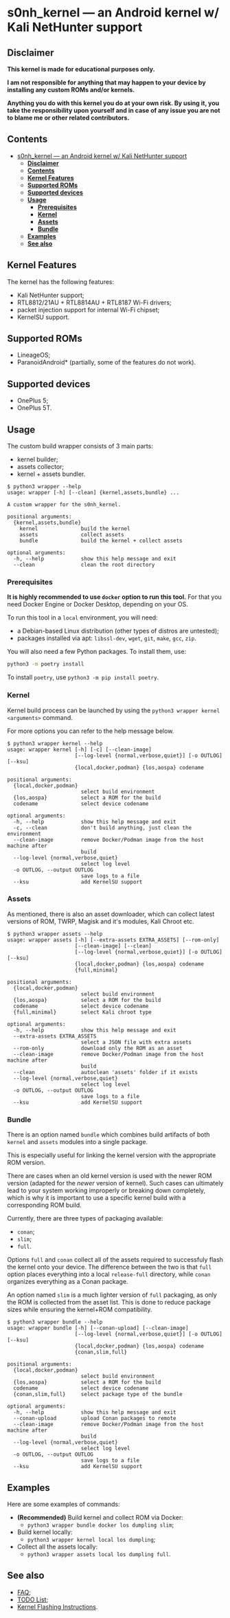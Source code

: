 # s0nh_kernel — an Android kernel w/ Kali NetHunter support

## **Disclaimer**

**This kernel is made for educational purposes only.**

**I am not responsible for anything that may happen to your device by installing any custom ROMs and/or kernels.**

**Anything you do with this kernel you do at your own risk. By using it, you take the responsibility upon yourself and in case of any issue you are not to blame me or other related contributors.**

## **Contents**

- [s0nh\_kernel — an Android kernel w/ Kali NetHunter support](#s0nh_kernel--an-android-kernel-w-kali-nethunter-support)
  - [**Disclaimer**](#disclaimer)
  - [**Contents**](#contents)
  - [**Kernel Features**](#kernel-features)
  - [**Supported ROMs**](#supported-roms)
  - [**Supported devices**](#supported-devices)
  - [**Usage**](#usage)
    - [**Prerequisites**](#prerequisites)
    - [**Kernel**](#kernel)
    - [**Assets**](#assets)
    - [**Bundle**](#bundle)
  - [**Examples**](#examples)
  - [**See also**](#see-also)

## **Kernel Features**

The kernel has the following features:

- Kali NetHunter support;
- RTL8812/21AU + RTL8814AU + RTL8187 Wi-Fi drivers;
- packet injection support for internal Wi-Fi chipset;
- KernelSU support.

## **Supported ROMs**

- LineageOS;
- ParanoidAndroid* (partially, some of the features do not work).

## **Supported devices**

- OnePlus 5;
- OnePlus 5T.

## **Usage**

The custom build wrapper consists of 3 main parts:

- kernel builder;
- assets collector;
- kernel + assets bundler.

```help
$ python3 wrapper --help
usage: wrapper [-h] [--clean] {kernel,assets,bundle} ...

A custom wrapper for the s0nh_kernel.

positional arguments:
  {kernel,assets,bundle}
    kernel              build the kernel
    assets              collect assets
    bundle              build the kernel + collect assets

optional arguments:
  -h, --help            show this help message and exit
  --clean               clean the root directory
```

### **Prerequisites**

**It is highly recommended to use `docker` option to run this tool.** For that you need Docker Engine or Docker Desktop, depending on your OS.

To run this tool in a `local` environment, you will need:

- a Debian-based Linux distribution (other types of distros are untested);
- packages installed via apt: `libssl-dev`, `wget`, `git`, `make`, `gcc`, `zip`.

You will also need a few Python packages. To install them, use:

```sh
python3 -m poetry install
```

To install `poetry`, use `python3 -m pip install poetry`.

### **Kernel**

Kernel build process can be launched by using the `python3 wrapper kernel <arguments>` command.

For more options you can refer to the help message below.

```help
$ python3 wrapper kernel --help
usage: wrapper kernel [-h] [-c] [--clean-image]
                      [--log-level {normal,verbose,quiet}] [-o OUTLOG] [--ksu]
                      {local,docker,podman} {los,aospa} codename

positional arguments:
  {local,docker,podman}
                        select build environment
  {los,aospa}           select a ROM for the build
  codename              select device codename

optional arguments:
  -h, --help            show this help message and exit
  -c, --clean           don't build anything, just clean the environment
  --clean-image         remove Docker/Podman image from the host machine after
                        build
  --log-level {normal,verbose,quiet}
                        select log level
  -o OUTLOG, --output OUTLOG
                        save logs to a file
  --ksu                 add KernelSU support
```

### **Assets**

As mentioned, there is also an asset downloader, which can collect latest versions of ROM, TWRP, Magisk and it's modules, Kali Chroot etc.

```help
$ python3 wrapper assets --help
usage: wrapper assets [-h] [--extra-assets EXTRA_ASSETS] [--rom-only]
                      [--clean-image] [--clean]
                      [--log-level {normal,verbose,quiet}] [-o OUTLOG] [--ksu]
                      {local,docker,podman} {los,aospa} codename
                      {full,minimal}

positional arguments:
  {local,docker,podman}
                        select build environment
  {los,aospa}           select a ROM for the build
  codename              select device codename
  {full,minimal}        select Kali chroot type

optional arguments:
  -h, --help            show this help message and exit
  --extra-assets EXTRA_ASSETS
                        select a JSON file with extra assets
  --rom-only            download only the ROM as an asset
  --clean-image         remove Docker/Podman image from the host machine after
                        build
  --clean               autoclean 'assets' folder if it exists
  --log-level {normal,verbose,quiet}
                        select log level
  -o OUTLOG, --output OUTLOG
                        save logs to a file
  --ksu                 add KernelSU support
```

### **Bundle**

There is an option named `bundle` which combines build artifacts of both `kernel` and `assets` modules into a single package.

This is especially useful for linking the kernel version with the appropriate ROM version.

There are cases when an old kernel version is used with the newer ROM version (adapted for the *newer* version of kernel). Such cases can ultimately lead to your system working improperly or breaking down completely, which is why it is important to use a specific kernel build with a corresponding ROM build.

Currently, there are three types of packaging available:

- `conan`;
- `slim`;
- `full`.

Options `full` and `conan` collect all of the assets required to successfuly flash the kernel onto your device. The difference between the two is that `full` option places everything into a local `release-full` directory, while `conan` organizes everything as a Conan package.

An option named `slim` is a much lighter version of `full` packaging, as only the ROM is collected from the asset list. This is done to reduce package sizes while ensuring the kernel+ROM compatibility.

```help
$ python3 wrapper bundle --help
usage: wrapper bundle [-h] [--conan-upload] [--clean-image]
                      [--log-level {normal,verbose,quiet}] [-o OUTLOG] [--ksu]
                      {local,docker,podman} {los,aospa} codename
                      {conan,slim,full}

positional arguments:
  {local,docker,podman}
                        select build environment
  {los,aospa}           select a ROM for the build
  codename              select device codename
  {conan,slim,full}     select package type of the bundle

optional arguments:
  -h, --help            show this help message and exit
  --conan-upload        upload Conan packages to remote
  --clean-image         remove Docker/Podman image from the host machine after
                        build
  --log-level {normal,verbose,quiet}
                        select log level
  -o OUTLOG, --output OUTLOG
                        save logs to a file
  --ksu                 add KernelSU support
```

## **Examples**

Here are some examples of commands:

- **(Recommended)** Build kernel and collect ROM via Docker:
  - `python3 wrapper bundle docker los dumpling slim`;
- Build kernel locally:
  - `python3 wrapper kernel local los dumpling`;
- Collect all the assets locally:
  - `python3 wrapper assets local los dumpling full`.

## **See also**

- [FAQ](docs/FAQ.md);
- [TODO List](docs/TODO.md);
- [Kernel Flashing Instructions](docs/FLASHING.md).
